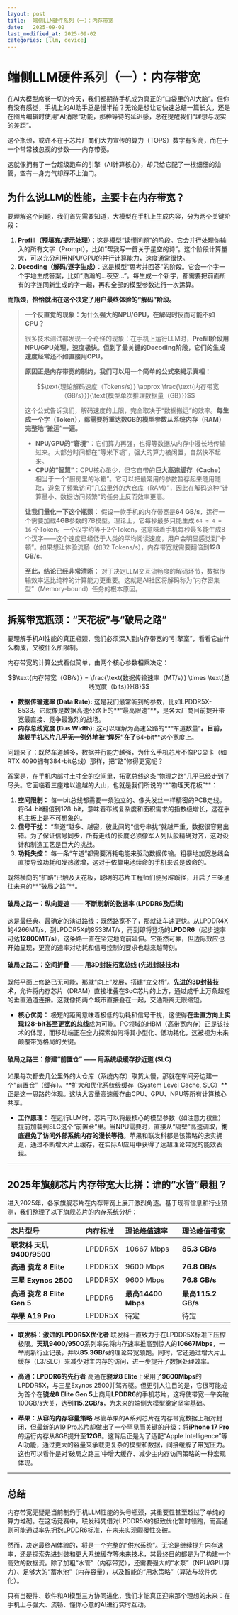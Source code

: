 ```yaml
---
layout: post
title:  端侧LLM硬件系列（一）：内存带宽
date:   2025-09-02
last_modified_at: 2025-09-02
categories: [llm, device]
---
```


# 端侧LLM硬件系列（一）：内存带宽

在AI大模型席卷一切的今天，我们都期待手机成为真正的“口袋里的AI大脑”。但你有没有感觉，手机上的AI助手总是慢半拍？无论是想让它快速总结一篇长文，还是在图片编辑时使用“AI消除”功能，那种等待的延迟感，总在提醒我们“理想与现实的差距”。

这个瓶颈，或许不在于芯片厂商们大力宣传的算力（TOPS）数字有多高，而在于一个常常被忽视的参数——内存带宽。

这就像拥有了一台超级跑车的引擎（AI计算核心），却只给它配了一根细细的油管，空有一身力气却踩不上油门。

## **为什么说LLM的性能，主要卡在内存带宽？**

要理解这个问题，我们首先需要知道，大模型在手机上生成内容，分为两个关键阶段：

1.  **Prefill（预填充/提示处理）**：这是模型“读懂问题”的阶段。它会并行处理你输入的所有文字（Prompt），比如“帮我写一首关于星空的诗”。这个阶段计算量大，可以充分利用NPU/GPU的并行计算能力，速度通常很快。
2.  **Decoding（解码/逐字生成）**：这是模型“思考并回答”的阶段。它会一个字一个字地生成答案，比如“浩瀚的...夜空...”。每生成一个新字，都需要把前面所有的字连同新生成的字一起，再和全部的模型参数进行一次运算。

**而瓶颈，恰恰就出在这个决定了用户最终体验的“解码”阶段。**

> **一个反直觉的现象：为什么强大的NPU/GPU，在解码时反而可能不如CPU？**
>
> 很多技术测试都发现一个奇怪的现象：在手机上运行LLM时，**Prefill阶段用NPU/GPU处理，速度极快。但到了最关键的Decoding阶段，它们的生成速度经常还不如直接用CPU。**
>
> **原因正是内存带宽的制约，我们可以用一个简单的公式来揭示真相：**
>
> $$\text{理论解码速度（Tokens/s）} \approx \frac{\text{内存带宽（GB/s）}}{\text{模型单次推理数据量（GB）}}$$
>
> 这个公式告诉我们，解码速度的上限，完全取决于“数据搬运”的效率。**每生成一个字（Token），都需要将重达数GB的模型参数从系统内存（RAM）完整地“搬运”一遍。**
>
> *   **NPU/GPU的“窘境”**：它们算力再强，也得等数据从内存中漫长地传输过来。大部分时间都在“等米下锅”，强大的算力被闲置，自然快不起来。
> *   **CPU的“智慧”**：CPU核心虽少，但它自带的**巨大高速缓存（Cache）** 相当于一个“厨房里的冰箱”。它可以把最常用的参数暂存起来随用随取，避免了频繁访问“几公里外的大仓库（RAM）”，因此在解码这种“计算量小、数据访问频繁”的任务上反而效率更高。
>
> **让我们量化一下这个瓶颈：** 假设一款手机的内存带宽是**64 GB/s**，运行一个需要加载**4GB**参数的7B模型。理论上，它每秒最多只能生成 `64 ÷ 4 = 16` 个Token。一个汉字约等于2个Token，这意味着手机每秒最多能生成8个汉字——这个速度已经低于人类的平均阅读速度，用户会明显感觉到“卡顿”。如果想让体验流畅（如32 Tokens/s），内存带宽就需要翻倍到**128 GB/s**。
>
> **至此，结论已经非常清晰：** 对于决定LLM交互流畅度的解码环节，数据传输效率远比纯粹的计算能力更重要。这就是AI社区将解码称为“内存密集型”（Memory-bound）任务的根本原因。

---

## **拆解带宽瓶颈：“天花板”与“破局之路”**

要理解手机AI性能的真正瓶颈，我们必须深入到内存带宽的“引擎室”，看看它由什么构成，又被什么所限制。

内存带宽的计算公式看似简单，由两个核心参数相乘决定：

$$\text{内存带宽（GB/s）} = \frac{\text{数据传输速率（MT/s）} \times \text{总线宽度（bits）}}{8}$$

*   **数据传输速率 (Data Rate):** 这是我们最常听到的参数，比如LPDDR5X-8533。它就像是数据高速公路上的**“最高限速”**，是各大厂商目前提升带宽最直接、竞争最激烈的战场。
*   **内存总线宽度 (Bus Width):** 这可以理解为高速公路的**“车道数量”**。目前，旗舰手机芯片几乎无一例外地被“焊死”在了**64-bit**这个宽度上。

问题来了：既然车道越多，数据并行能力越强，为什么手机芯片不像PC显卡（如RTX 4090拥有384-bit总线）那样，把“路”修得更宽呢？

答案是，在手机内部寸土寸金的空间里，拓宽总线这条“物理之路”几乎已经走到了尽头。它面临着三座难以逾越的大山，也就是我们所说的**“物理天花板”**：

1.  **空间限制：** 每一bit总线都需要一条独立的、像头发丝一样精密的PCB走线。将64-bit翻倍到128-bit，意味着布线复杂度和面积需求的指数级增长，这在手机主板上是不可想象的。
2.  **信号干扰：** “车道”越多、越密，彼此间的“信号串扰”就越严重，数据很容易出错。为了保证信号同步，所有走线的长度必须像军人列队般精确对齐，这对设计和制造工艺是巨大的挑战。
3.  **功耗失控：** 每一条“车道”都需要消耗电能来驱动数据传输。粗暴地加宽总线会直接导致功耗和发热激增，这对于依靠电池续命的手机来说是致命的。

既然横向的“扩路”已触及天花板，聪明的芯片工程师们便另辟蹊径，开启了三条通往未来的**“破局之路”**。

#### **破局之路一：纵向提速 —— 不断刷新的数据率 (LPDDR6及后续)**

这是最经典、最确定的演进路线：既然路宽不了，那就让车速更快。从LPDDR4X的4266MT/s，到LPDDR5X的8533MT/s，再到即将登场的**LPDDR6**（起步速率可达**12800MT/s**），这条路一直在坚定地向前延伸。它虽然可靠，但边际效应也开始显现，更高的速率对功耗和信号控制的要求也越来越苛刻。

#### **破局之路二：空间折叠 —— 用3D封装拓宽总线 (先进封装技术)**

既然平面上修路已无可能，那就“向上”发展，搭建“立交桥”。**先进的3D封装技术**，允许将内存芯片（DRAM）直接堆叠在SoC芯片的上方，通过成千上万条超短的垂直通道连接。这就像把两个城市直接叠在一起，交通距离无限缩短。

*   **核心优势：** 极短的距离意味着极低的功耗和信号干扰，这使得**在垂直方向上实现128-bit甚至更宽的总线**成为可能。PC领域的HBM（高带宽内存）正是该技术的体现，而移动端正在全力探索如何将其小型化、低功耗化，这被视为未来颠覆带宽格局的关键。

#### **破局之路三：修建“前置仓” —— 用系统级缓存抄近道 (SLC)**

如果每次都去几公里外的大仓库（系统内存）取货太慢，那就在车间旁边建一个“前置仓”（缓存）。**扩大和优化系统级缓存（System Level Cache, SLC）**正是这一思路的体现。这块大容量高速缓存由CPU、GPU、NPU等所有计算核心共享。

*   **工作原理：** 在运行LLM时，芯片可以将最核心的模型参数（如注意力权重）提前加载到SLC这个“前置仓”里。当NPU需要时，直接从“隔壁”高速调取，**彻底避免了访问外部系统内存的漫长等待**。苹果和联发科都是该策略的忠实拥趸，通过不断增大片上缓存，在实际AI应用中获得了远超理论带宽的能效表现。

---

## **2025年旗舰芯片内存带宽大比拼：谁的“水管”最粗？**

进入2025年，各家旗舰芯片在内存带宽上展开激烈角逐。基于现有信息和行业预测，我们整理了以下旗舰芯片的内存系统分析：

| 芯片型号 | 内存标准 | 理论峰值速率 | 理论峰值带宽 |
| :--- | :--- | :--- | :--- |
| **联发科 天玑9400/9500** | LPDDR5X | 10667 Mbps | **85.3 GB/s** |
| **高通 骁龙 8 Elite** | LPDDR5X | 9600 Mbps | **76.8 GB/s** |
| **三星 Exynos 2500** | LPDDR5X | 9600 Mbps | **76.8 GB/s** |
| **高通 骁龙 8 Elite Gen 5** | LPDDR6 | **最高14400 Mbps** | **最高115.2 GB/s** |
| **苹果 A19 Pro** | LPDDR5X | 待定 | 待定 |

* **联发科：激进的LPDDR5X优化者**
    联发科一直致力于在LPDDR5X标准下压榨极限。**天玑9400/9500**系列率先将内存速率推高到惊人的**10667Mbps**，一举刷新行业记录，并以**85.3GB/s**的理论带宽领跑。同时，它还通过增大片上缓存（L3/SLC）来减少对主内存的访问，进一步提升了数据处理效率。

* **高通：LPDDR6的先行者**
    高通在**骁龙8 Elite**上采用了**9600Mbps**的LPDDR5X，与三星Exynos 2500并驾齐驱。但更引人注目的是，它很可能成为首个在**骁龙8 Elite Gen 5**上商用**LPDDR6**的手机芯片，这将使带宽一举突破100GB/s大关，达到**115.2GB/s**，为未来的端侧大模型奠定坚实基础。

* **苹果：从容的内存容量策略**
    尽管苹果的A系列芯片在内存带宽数据上相对封闭，但最新的A19 Pro芯片却做出了一个罕见而关键的升级：将**iPhone 17 Pro**的运行内存从8GB提升至**12GB**。这背后正是为了适配“Apple Intelligence”等AI功能，通过更大的容量来承载更复杂的模型和数据，间接缓解了带宽压力。这也可以看作是对‘破局之路三’中增大缓存、减少主内存访问策略的一种宏观体现。

---

## **总结**

内存带宽无疑是当前制约手机LLM性能的头号瓶颈，其重要性甚至超过了单纯的算力堆砌。在这场竞赛中，联发科凭借对LPDDR5X的极致优化暂时领跑，而高通则可能通过率先拥抱LPDDR6标准，在未来实现颠覆性突破。

然而，决定最终AI体验的，将是一个完整的“供水系统”。无论是继续提升内存速率，还是探索先进封装和更大系统缓存等未来技术，其最终目的都是为了构建一个高效的数据流。除了加粗“水管”（内存带宽），还需要强大的“水泵”（NPU/GPU算力）、足够大的“蓄水池”（内存容量），以及智能的“用水策略”（算法与软件优化）。

只有当硬件、软件和AI模型三方协同进化，我们才能真正迎来那个理想的未来：在手机上与强大、流畅、懂你心意的AI进行实时互动。